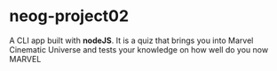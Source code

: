 # neog-project02

A CLI app built with **nodeJS**. It is a quiz that brings you into Marvel Cinematic Universe and tests your knowledge on how well do you now MARVEL 
